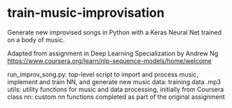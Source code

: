 # train-music-improvisation
Generate new improvised songs in Python with a Keras Neural Net trained on a body of music.

Adapted from assignment in Deep Learning Specialization by Andrew Ng
https://www.coursera.org/learn/nlp-sequence-models/home/welcome

run_improv_song.py: top-level script to import and process music, implement and train NN, and generate new music
data: training data .mp3
utils: utility functions for music and data processing, initially from Coursera class
nn: custom nn functions completed as part of the original assignment
